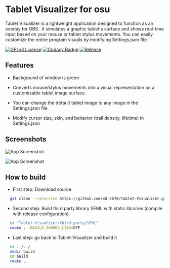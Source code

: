 
# Tablet Visualizer for osu

Tablet Visualizer is a lightweight application designed to function as an overlay for OBS . It simulates a graphic tablet's surface and shows real-time input based on your mouse or tablet stylus movements. You can easily customize the entire program visuals by modifying  Settings.json file.







[![GPLv3 License](https://img.shields.io/badge/License-GPL%20v3-yellow.svg)](https://choosealicense.com/licenses/gpl-3.0/)
[![Codacy Badge](https://app.codacy.com/project/badge/Grade/55a8b6fbec384a7c974e34ee04daf00d)](https://app.codacy.com/gh/xO-3670/Tablet-Visualizer/dashboard?utm_source=gh&utm_medium=referral&utm_content=&utm_campaign=Badge_grade)
[![Release](https://img.shields.io/github/v/release/xO-3670/Tablet-Visualizer)](https://github.com/xO-3670/Tablet-Visualizer/releases/tag/1.0)


## Features

- Background of window is green

- Converts mouse/stylus movements into a visual representation on a customizable tablet image surface.

- You can change the default tablet image to any image in the Settings.json file

- Modify cursor size, skin, and behavior (trail density, lifetime) in Settings.json
## Screenshots

![App Screenshot](https://cdn.discordapp.com/attachments/1293699765548351568/1293699779280371804/image.png?ex=6708534f&is=670701cf&hm=0c72e1dae38f6af2aa2bb4d3fc076343c4e6bccb027a5fa131afb4ae10e0e76d&)

![App Screenshot](https://cdn.discordapp.com/attachments/1293699765548351568/1293702268012728435/Screenshot_2024-10-10_00-31-44.png?ex=670855a0&is=67070420&hm=7a3efecf6b1d46d62aab162e0de71c14316dc7bd277eab285fac90f1b149da95&)


## How to build

- First step: Download source
```bash
  git clone --recursive https://github.com/xO-3670/Tablet-Visualizer.git
```

- Second step: Build third party library SFML with static libraries (compile with release configuration)
```bash
  cd "Tablet-Visualizer/third_party/SFML" 
  cmake . -DBUILD_SHARED_LIBS=OFF
```

- Last step: go back to Tablet-Visualizer and build it
```bash
  cd ../../
  mkdir build
  cd build
  cmake ..
```
